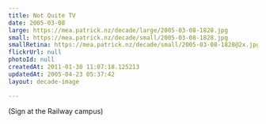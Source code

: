 ```yaml
---
title: Not Quite TV
date: 2005-03-08
large: https://mea.patrick.nz/decade/large/2005-03-08-1828.jpg
small: https://mea.patrick.nz/decade/small/2005-03-08-1828.jpg
smallRetina: https://mea.patrick.nz/decade/small/2005-03-08-1828@2x.jpg
flickrUrl: null
photoId: null
createdAt: 2011-01-30 11:07:18.125213
updatedAt: 2005-04-23 05:37:42
layout: decade-image

---
```

(Sign at the Railway campus)
